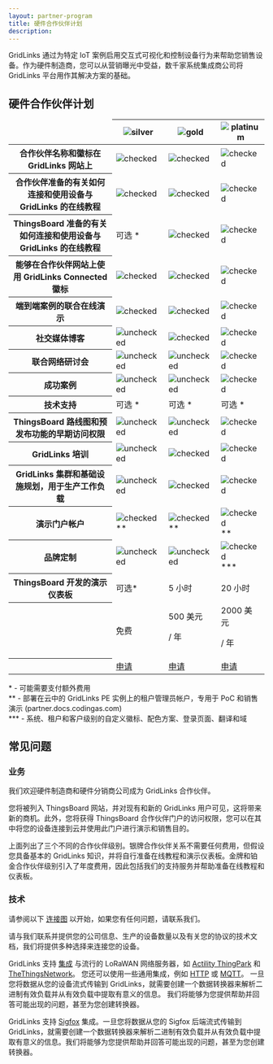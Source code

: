 ```yaml
---
layout: partner-program
title: 硬件合作伙伴计划
description:
---
```


<div id="background">
<div class="main"></div>
</div>

<div id="partner-intro">
    <p>
        GridLinks 通过为特定 IoT 案例启用交互式可视化和控制设备行为来帮助您销售设备。作为硬件制造商，您可以从营销曝光中受益，数千家系统集成商公司将 GridLinks 平台用作其解决方案的基础。
    </p>
</div>


<section id="partners-matrix">
	<main>
    <div id="backg-partners-matrix">
    <div class="silver"><div class="coln"><div class="head"></div></div></div>
    <div class="gold"><div class="coln"><div class="head"></div></div></div>
    <div class="platinum"><div class="coln"><div class="head"></div></div></div>
    </div>
	<h2>硬件合作伙伴计划</h2>
	<table>
            <thead>
                <tr>
                    <td></td>
                    <th><img src="/images/partners/silver-partner.svg" alt="silver"></th>
                    <th><img src="/images/partners/gold-partner.svg" alt="gold"></th>
                    <th><img src="/images/partners/platinum-partner.svg" alt="platinum"></th>
                </tr>
            </thead>
            <tbody>
                <tr>
                    <th>合作伙伴名称和徽标在 GridLinks 网站上</th>
                    <td><img src="/images/pe/checked.svg" alt="checked"></td>
                    <td><img src="/images/pe/checked.svg" alt="checked"></td>
                    <td><img src="/images/pe/checked.svg" alt="checked"></td>
                </tr>
                <tr>
                    <th>合作伙伴准备的有关如何连接和使用设备与 GridLinks 的在线教程</th>
                    <td><img src="/images/pe/checked.svg" alt="checked"></td>
                    <td><img src="/images/pe/checked.svg" alt="checked"></td>
                    <td><img src="/images/pe/checked.svg" alt="checked"></td>
                </tr>
                <tr>
                    <th>ThingsBoard 准备的有关如何连接和使用设备与 GridLinks 的在线教程</th>
                    <td>可选 *</td>
                    <td><img src="/images/pe/checked.svg" alt="checked"></td>
                    <td><img src="/images/pe/checked.svg" alt="checked"></td>
                </tr>
                <tr>
                    <th>能够在合作伙伴网站上使用 GridLinks Connected 徽标</th>
                    <td><img src="/images/pe/checked.svg" alt="checked"></td>
                    <td><img src="/images/pe/checked.svg" alt="checked"></td>
                    <td><img src="/images/pe/checked.svg" alt="checked"></td>
                </tr>
                <tr>
                    <th>端到端案例的联合在线演示</th>
                    <td><img src="/images/pe/checked.svg" alt="checked"></td>
                    <td><img src="/images/pe/checked.svg" alt="checked"></td>
                    <td><img src="/images/pe/checked.svg" alt="checked"></td>
                </tr>
                <tr>
                    <th>社交媒体博客</th>
                    <td><img src="/images/pe/unchecked.svg" alt="unchecked"></td>
                    <td><img src="/images/pe/checked.svg" alt="checked"></td>
                    <td><img src="/images/pe/checked.svg" alt="checked"></td>
                </tr>
                <tr>
                    <th>联合网络研讨会</th>
                    <td><img src="/images/pe/unchecked.svg" alt="unchecked"></td>
                    <td><img src="/images/pe/unchecked.svg" alt="unchecked"></td>
                    <td><img src="/images/pe/checked.svg" alt="checked"></td>
                </tr>
                <tr>
                    <th>成功案例</th>
                    <td><img src="/images/pe/unchecked.svg" alt="unchecked"></td>
                    <td><img src="/images/pe/unchecked.svg" alt="unchecked"></td>
                    <td><img src="/images/pe/checked.svg" alt="checked"></td>
                </tr>
                <tr>
                    <th>技术支持</th>
                    <td>可选 *</td>
                    <td>可选 *</td>
                    <td>可选 *</td>
                </tr>
                <tr>
                    <th>ThingsBoard 路线图和预发布功能的早期访问权限</th>
                    <td><img src="/images/pe/unchecked.svg" alt="unchecked"></td>
                    <td><img src="/images/pe/checked.svg" alt="unchecked"></td>
                    <td><img src="/images/pe/checked.svg" alt="checked"></td>
                </tr>      
                <tr>
                    <th>GridLinks 培训</th>
                    <td><img src="/images/pe/unchecked.svg" alt="unchecked"></td>
                    <td><img src="/images/pe/checked.svg" alt="checked"></td>
                    <td><img src="/images/pe/checked.svg" alt="checked"></td>
                </tr>    
                <tr>
                    <th>GridLinks 集群和基础设施规划，用于生产工作负载</th>
                    <td><img src="/images/pe/unchecked.svg" alt="unchecked"></td>
                    <td><img src="/images/pe/checked.svg" alt="checked"></td>
                    <td><img src="/images/pe/checked.svg" alt="checked"></td>
                </tr>
                <tr>
                    <th>演示门户帐户</th>
                    <td><img src="/images/pe/checked.svg" alt="checked">**</td>
                    <td><img src="/images/pe/checked.svg" alt="checked">**</td>
                    <td><img src="/images/pe/checked.svg" alt="checked">**</td>
                </tr>
                <tr>
                    <th>品牌定制</th>
                    <td><img src="/images/pe/unchecked.svg" alt="unchecked"></td>
                    <td><img src="/images/pe/unchecked.svg" alt="unchecked"></td>
                    <td><img src="/images/pe/checked.svg" alt="checked">***</td>
                </tr>
                <tr>
                    <th>ThingsBoard 开发的演示仪表板</th>
                    <td>可选*</td>
                    <td>5 小时</td>
                    <td>20 小时</td>
                </tr>
                <tr class="table-price">
                    <th> </th>
                    <td>免费</td>
                    <td>500 美元 <p class="period">/ 年</p></td>
                    <td>2000 美元 <p class="period">/ 年</p></td>
                </tr>
                <tr>
                    <th> </th>
                    <td><a href="/partners/hardware/apply/?program=silver" class="button">申请</a></td>
                    <td><a href="/partners/hardware/apply/?program=gold" class="button">申请</a></td>
                    <td><a href="/partners/hardware/apply/?program=platinum" class="button">申请</a></td>
                </tr>
            </tbody>
    </table>
        <p class="table-description">
            * - 可能需要支付额外费用
            <br>** - 部署在云中的 GridLinks PE 实例上的租户管理员帐户，专用于 PoC 和销售演示 (partner.docs.codingas.com)
            <br>*** - 系统、租户和客户级别的自定义徽标、配色方案、登录页面、翻译和域
        </p>
	</main>
</section>


<div class="container faq-content">
    <h2 id="faq" class="text-center">常见问题</h2>
    <div class="pi-accordion">
        <h3>业务</h3>
        <div class="item" data-tag="h4" data-title="谁有资格成为硬件合作伙伴？">
            <div class="container">
                <p>
                    我们欢迎硬件制造商和硬件分销商公司成为 GridLinks 合作伙伴。
                </p>
            </div>
        </div>
        <div class="item" data-tag="h4" data-title="我为什么要成为硬件合作伙伴？">
            <div class="container">
                <p>
                  您将被列入 ThingsBoard 网站，并对现有和新的 GridLinks 用户可见，这将带来新的商机。此外，您将获得 ThingsBoard 合作伙伴门户的访问权限，您可以在其中将您的设备连接到云并使用此门户进行演示和销售目的。
                </p>
            </div>
        </div>
        <div class="item" data-tag="h4" data-title="成为硬件合作伙伴是否需要费用？">
            <div class="container">
                <p>
                    上面列出了三个不同的合作伙伴级别。银牌合作伙伴关系不需要任何费用，但假设您具备基本的 GridLinks 知识，并将自行准备在线教程和演示仪表板。金牌和铂金合作伙伴级别引入了年度费用，因此包括我们的支持服务并帮助准备在线教程和仪表板。
                </p>
            </div>
        </div>
        <h3>技术</h3>
        <div class="item" data-tag="h4" data-title="如何启用免费试用？">
            <div class="container">
                <p>
                    请参阅以下 <a href="/docs/getting-started-guides/connectivity/" target="blank">连接图</a> 以开始，如果您有任何问题，请联系我们。
                </p>
            </div>
        </div>
        <div class="item" data-tag="h4" data-title="如果我的设备使用基于 TCP 或 UDP 的自定义协议而不是 HTTP 或 MQTT，该怎么办？">
            <div class="container">
                <p>
                    请与我们联系并提供您的公司信息、生产的设备数量以及有关您的协议的技术文档，我们将提供多种选择来连接您的设备。
                </p>
            </div>
        </div>
        <div class="item" data-tag="h4" data-title="如何连接我的 LoRaWAN 设备？">
            <div class="container">
                <p>
                    GridLinks 支持 <a href="/docs/user-guide/integrations/" target="blank">集成</a> 与流行的 LoRaWAN 网络服务器，如 <a href="/docs/user-guide/integrations/thingpark/" target="blank">Actility ThingPark</a> 和 <a href="/docs/user-guide/integrations/ttn/" target="blank">TheThingsNetwork</a>。
                    您还可以使用一些通用集成，例如 <a href="/docs/user-guide/integrations/http/" target="blank">HTTP</a> 或 <a href="/docs/user-guide/integrations/mqtt/" target="blank">MQTT</a>。
                    一旦您将数据从您的设备流式传输到 GridLinks，就需要创建一个数据转换器来解析二进制有效负载并从有效负载中提取有意义的信息。
                    我们将能够为您提供帮助并回答可能出现的问题，甚至为您创建转换器。
                </p>
            </div>
        </div>
        <div class="item" data-tag="h4" data-title="如何连接我的 Sigfox 设备？">
            <div class="container">
                <p>
                    GridLinks 支持 <a href="/docs/user-guide/integrations/sigfox/" target="blank">Sigfox</a> 集成。一旦您将数据从您的 Sigfox 后端流式传输到 GridLinks，就需要创建一个数据转换器来解析二进制有效负载并从有效负载中提取有意义的信息。我们将能够为您提供帮助并回答可能出现的问题，甚至为您创建转换器。
                </p>
            </div>
        </div>
    </div>
</div>